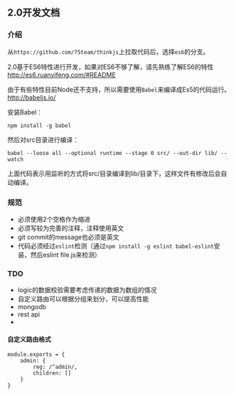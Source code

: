 ## 2.0开发文档

### 介绍

从`https://github.com/75team/thinkjs`上拉取代码后，选择`es6`的分支。

2.0基于ES6特性进行开发，如果对ES6不够了解，请先熟练了解ES6的特性 http://es6.ruanyifeng.com/#README

由于有些特性目前Node还不支持，所以需要使用`Babel`来编译成Es5的代码运行。http://babeljs.io/

安装Babel：

```
npm install -g babel
```

然后对src目录进行编译：

```
babel --loose all --optional runtime --stage 0 src/ --out-dir lib/ --watch
```

上面代码表示用监听的方式将src/目录编译到lib/目录下，这样文件有修改后会自动编译。


### 规范

* 必须使用2个空格作为缩进
* 必须写较为完善的注释，注释使用英文
* git commit的message也必须是英文
* 代码必须经过`eslint`检测（通过`npm install -g eslint babel-eslint`安装，然后eslint file.js来检测）


### TDO
* logic的数据校验需要考虑传递的数据为数组的情况
* 自定义路由可以根据分组来划分，可以提高性能
* mongodb
* rest api
* 


#### 自定义路由格式

```
module.exports = {
    admin: {
        reg: /^admin/,
        children: []
    }
}
```

